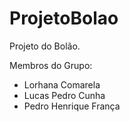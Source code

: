 # ProjetoBolao
Projeto do Bolão.

Membros do Grupo:
- Lorhana Comarela
- Lucas Pedro Cunha
- Pedro Henrique França
